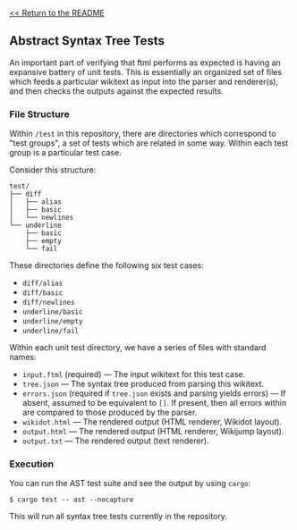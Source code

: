 [<< Return to the README](../README.md)

## Abstract Syntax Tree Tests

An important part of verifying that ftml performs as expected is having an expansive battery of unit tests. This is essentially an organized set of files which feeds a particular wikitext as input into the parser and renderer(s), and then checks the outputs against the expected results.

### File Structure

Within `/test` in this repository, there are directories which correspond to "test groups", a set of tests which are related in some way. Within each test group is a particular test case.

Consider this structure:

```
test/
├── diff
│   ├── alias
│   ├── basic
│   └── newlines
└── underline
    ├── basic
    ├── empty
    └── fail
```

These directories define the following six test cases:
* `diff/alias`
* `diff/basic`
* `diff/newlines`
* `underline/basic`
* `underline/empty`
* `underline/fail`

Within each unit test directory, we have a series of files with standard names:
* `input.ftml` (required) &mdash; The input wikitext for this test case.
* `tree.json` &mdash; The syntax tree produced from parsing this wikitext.
* `errors.json` (required if `tree.json` exists and parsing yields errors) &mdash; If absent, assumed to be equivalent to `[]`. If present, then all errors within are compared to those produced by the parser.
* `wikidot.html` &mdash; The rendered output (HTML renderer, Wikidot layout).
* `output.html` &mdash; The rendered output (HTML renderer, Wikijump layout).
* `output.txt` &mdash; The rendered output (text renderer).

### Execution

You can run the AST test suite and see the output by using `cargo`:

```
$ cargo test -- ast --nocapture
```

This will run all syntax tree tests currently in the repository.
